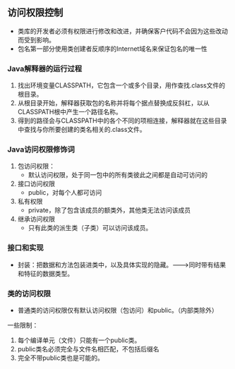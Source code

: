 ## 访问权限控制
* 类库的开发者必须有权限进行修改和改进，并确保客户代码不会因为这些改动而受到影响。
* 包名第一部分使用类创建者反顺序的Internet域名来保证包名的唯一性
### Java解释器的运行过程
1. 找出环境变量CLASSPATH，它包含一个或多个目录，用作查找.class文件的根目录。
2. 从根目录开始，解释器获取包的名称并将每个据点替换成反斜杠，以从CLASSPATH根中产生一个路径名称。
3. 得到的路径会与CLASSPATH中的各个不同的项相连接，解释器就在这些目录中查找与你所要创建的类名相关的.class文件。
### Java访问权限修饰词
1. 包访问权限：
    * 默认访问权限，处于同一包中的所有类彼此之间都是自动可访问的
2. 接口访问权限
    * public，对每个人都可访问
3. 私有权限
    * private，除了包含该成员的额类外，其他类无法访问该成员
4. 继承访问权限
    * 只有此类的派生类（子类）可以访问该成员。
### 接口和实现
* 封装：把数据和方法包装进类中，以及具体实现的隐藏。--->同时带有结果和特征的数据类型。
### 类的访问权限
* 普通类的访问权限仅有默认访问权限（包访问）和public。（内部类除外）
 
一些限制：
1. 每个编译单元（文件）只能有一个public类。
2. public类名必须完全与文件名相匹配，不包括后缀名
3. 完全不带public类也是可能的。
